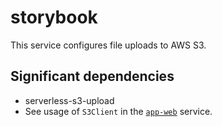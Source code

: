# storybook

This service configures file uploads to AWS S3.

## Significant dependencies

- serverless-s3-upload
- See usage of `S3Client` in the [`app-web`](../app-web) service.
